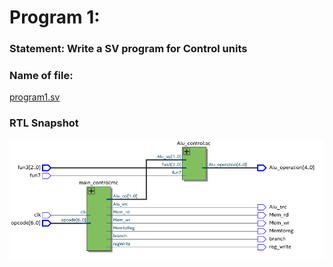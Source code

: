 # Program 1: 
### Statement: Write a SV program for Control units

### Name of file:
[program1.sv](./program1.sv)
### RTL Snapshot
![Screenshot of RTL view, full screen][def]

[def]: <Control_Unit.png>
